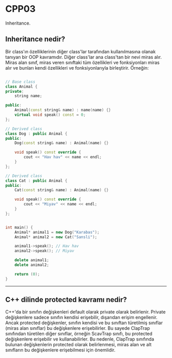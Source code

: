 # **CPP03**

Inheritance.

## Inheritance nedir?

Bir class'ın özelliklerinin diğer class'lar tarafından kullanılmasına olanak tanıyan bir OOP kavramıdır. Diğer class'lar ana class'tan bir nevi miras alır. Miras alan sınıf, miras veren sınıftaki tüm özellikleri ve fonksiyonları miras alır ve bunları kendi özellikleri ve fonksiyonlarıyla birleştirir. Örneğin:

```cpp

// Base class
class Animal {
private:
    string name;

public:
    Animal(const string& name) : name(name) {}
    virtual void speak() const = 0;
};

// Derived class
class Dog : public Animal {
public:
    Dog(const string& name) : Animal(name) {}

    void speak() const override {
        cout << "Hav hav" << name << endl;
    }
};

// Derived class
class Cat : public Animal {
public:
    Cat(const string& name) : Animal(name) {}

    void speak() const override {
        cout << "Miyav" << name << endl;
    }
};


int main() {
    Animal* animal1 = new Dog("Karabas");
    Animal* animal2 = new Cat("Sansli");

    animal1->speak(); // Hav hav
    animal2->speak(); // Miyav

    delete animal1;
    delete animal2;

    return (0);
}

```

---

## C++ dilinde protected kavramı nedir?

C++'da bir sınıfın değişkenleri default olarak private olarak belirlenir. Private değişkenlere sadece sınıfın kendisi erişebilir, dışarıdan erişim engellenir. Ancak protected değişkenler, sınıfın kendisi ve bu sınıftan türetilmiş sınıflar (miras alan sınıflar) bu değişkenlere erişebilirler. Bu sayede ClapTrap sınıfından türetilen diğer sınıflar, örneğin ScavTrap sınıfı, bu protected değişkenlere erişebilir ve kullanabilirler. Bu nedenle, ClapTrap sınıfında bulunan değişkenlerin protected olarak belirlenmesi, miras alan ve alt sınıfların bu değişkenlere erişebilmesi için önemlidir.
